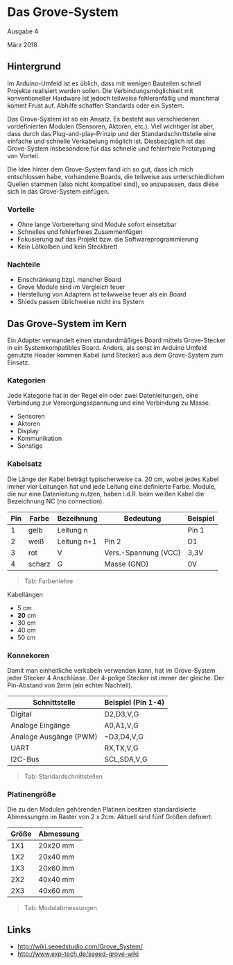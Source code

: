 # Das Grove-System
Ausgabe A

März 2018

## Hintergrund
Im Arduino-Umfeld ist es üblich, dass mit wenigen Bauteilen schnell Projekte realisiert werden sollen. Die Verbindungsmöglichkeit mit konventioneller Hardware ist jedoch teilweise fehleranfällig und manchmal kommt Frust auf. Abhilfe schaffen Standards oder ein System. 

Das Grove-System ist so ein Ansatz. Es besteht aus verschiedenen vordefinierten Modulen (Sensoren, Aktoren, etc.). Viel wichtiger ist aber, dass durch das Plug-and-play-Prinzip und der Standardschnittstelle eine einfache und schnelle Verkabelung möglich ist. Diesbezüglich ist das Grove-System insbesondere für das schnelle und fehlerfreie Prototyping von Vorteil. 

Die Idee hinter dem Grove-System fand ich so gut, dass ich mich entschlossen habe, vorhandene Boards, die teilweise aus unterschiedlichen Quellen stammen (also nicht kompatibel sind), so anzupassen, dass diese sich in das Grove-System einfügen. 

### Vorteile
- Ohne lange Vorbereitung sind Module sofort einsetzbar
- Schnelles und fehlerfreies Zusammenfügen
- Fokusierung auf das Projekt bzw. die Softwareprogrammierung
- Kein Lötkolben und kein Steckbrett

### Nachteile
- Einschränkung bzgl. mancher Board
- Grove Module sind im Vergleich teuer
- Herstellung von Adaptern ist teilwweise teuer als ein Board
- Shieds passen üblichweise nicht ins System

## Das Grove-System im Kern
Ein Adapter verwandelt einen standardmäßiges Board mittels Grove-Stecker in ein Systemkompatibles Board. Anders, als sonst im Arduino Umfeld genutzte Header kommen Kabel (und Stecker) aus dem Grove-System zum Einsatz. 

### Kategorien
Jede Kategorie hat in der Regel ein oder zwei Datenleitungen, eine Verbindung zur Versorgungsspannung und eine Verbindung zu Masse.
- Sensoren
- Aktoren
- Display
- Kommunikation
- Sonstige

### Kabelsatz
Die Länge der Kabel beträgt typischerweise ca. 20 cm, wobei jedes Kabel immer vier Leitungen hat und jede Leitung eine definierte Farbe. Module, die nur eine Datenleitung nutzen, haben i.d.R. beim weißen Kabel die Bezeichnung NC (no connection). 

Pin | Farbe | Bezeihnung | Bedeutung | Beispiel
--- | --- | --- | --- | ---
1 | gelb | Leitung n | | Pin 1 | D0
2 | weiß | Leitung n+1 | Pin 2 | D1
3 | rot | V | Vers.-Spannung (VCC) | 3,3V
4 | scharz | G | Masse (GND) | 0V
> Tab: Farbenlehre

Kabellängen
- 5 cm
- __20__ cm
- 30 cm
- 40 cm
- 50 cm

### Konnekoren
Damit man einheitliche verkabeln verwenden kann, hat im Grove-System jeder Stecker 4 Anschlüsse. Der 4-polige Stecker ist immer der gleiche. Der Pin-Abstand von 2mm (ein echter Nachteil).

Schnittstelle | Beispiel (Pin 1-4)
--- | ---
Digital | D2,D3,V,G
Analoge Eingänge | A0,A1,V,G
Analoge Ausgänge (PWM) | ~D3,D4,V,G
UART | RX,TX,V,G
I2C-Bus | SCL,SDA,V,G
> Tab: Standardschnittstellen

### Platinengröße
Die zu den Modulen gehörenden Platinen besitzen standardisierte Abmessungen im Raster von 2 x 2cm. Aktuell sind fünf Größen defniert:

Größe | Abmessung
--- | ---
1X1 | 20x20 mm
1X2 | 20x40 mm
1X3 | 20x60 mm
2X2 | 40x40 mm
2X3 | 40x60 mm
> Tab: Modulabmessungen

## Links
- http://wiki.seeedstudio.com/Grove_System/
- http://www.exp-tech.de/seeed-grove-wiki
